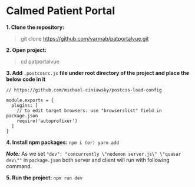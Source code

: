 # Calmed Patient Portal
**1. Clone the repository:**
> git clone https://github.com/varmab/patportalvue.git

**2. Open project:**
> cd patportalvue

**3. Add** ```.postcssrc.js``` **file under root directory of the project and place the below code in it**
```
// https://github.com/michael-ciniawsky/postcss-load-config

module.exports = {
  plugins: [
    // to edit target browsers: use "browserslist" field in package.json
    require('autoprefixer')
  ]
}
```
**4. Install npm packages:** ``` npm i (or) yarn add ```

**_Note:_** As we set ``` "dev": "concurrently \"nodemon server.js\" \"quasar dev\"" ``` in ``` package.json ``` both server and client will run with following command.

**5. Run the project:** ``` npm run dev ```
